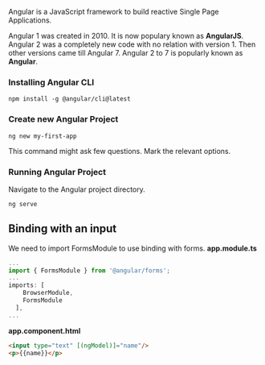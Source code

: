 Angular is a JavaScript framework to build reactive Single Page Applications.

Angular 1 was created in 2010. It is now populary known as __AngularJS__. Angular 2 was a completely new code with no relation with version 1. Then other versions came till Angular 7. Angular 2 to 7 is popularly known as __Angular__.

### Installing Angular CLI
```
npm install -g @angular/cli@latest
```

### Create new Angular Project
```
ng new my-first-app
```
This command might ask few questions. Mark the relevant options.

### Running Angular Project
Navigate to the Angular project directory.
```
ng serve
```

## Binding with an input
We need to import FormsModule to use binding with forms.
__app.module.ts__
```javascript
...
import { FormsModule } from '@angular/forms';
...
imports: [
    BrowserModule,
    FormsModule
  ],
...
```
__app.component.html__
```html
<input type="text" [(ngModel)]="name"/>
<p>{{name}}</p>
```

